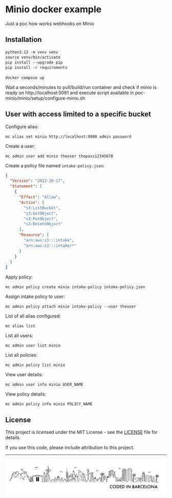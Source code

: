 # Minio docker example
Just a poc how works webhooks on Minio
## Installation

```
python3.12 -m venv venv
source venv/bin/activate
pip install --upgrade pip
pip install -r requirements

docker compose up

```

Wait a seconds/minutes to pull/build/run container and check if minio is ready on http://localhost:5091 and execute script available in poc-minio/minio/setup/configure-minio.sh

## User with access limited to a specific bucket

Configure alias:

```
mc alias set minio http://localhost:9000 admin password
```

Create a user:

```
mc admin user add minio theuser thepass12345678
```

Create a policy file named `intake-policy.json`:

```json
{
  "Version": "2012-10-17",
  "Statement": [
    {
      "Effect": "Allow",
      "Action": [
        "s3:ListBucket",
        "s3:GetObject",
        "s3:PutObject",
        "s3:DeleteObject"
      ],
      "Resource": [
        "arn:aws:s3:::intake",
        "arn:aws:s3:::intake/*"
      ]
    }
  ]
}

```

Apply policy:

```
mc admin policy create minio intake-policy intake-policy.json
```

Assign intake policy to user:

```
mc admin policy attach minio intake-policy --user theuser
```

List of all alias configured:

```
mc alias list
```

List all users:

```
mc admin user list minio
```

List all policies:

```
mc admin policy list minio
```

View user details:

```
mc admin user info minio USER_NAME
```

View policy details:

```
mc admin policy info minio POLICY_NAME
```

## License

This project is licensed under the MIT License - see the [LICENSE](LICENSE) file for details.

If you use this code, please include attribution to this project.

---
<!-- Pit i Collons -->
<!--
https://youtu.be/E9de-cmycx8?si=e07Xq20kSNc9idGb
-->
![Coded In Barcelona](https://raw.githubusercontent.com/leguim-repo/leguim-repo/master/img/currentfooter.png)